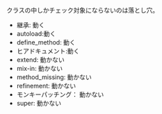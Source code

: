 クラスの中しかチェック対象にならないのは落とし穴。

* 継承: 動く
* autoload:動く
* define_method: 動く
* ヒアドキュメント:動く
* extend: 動かない
* mix-in: 動かない
* method_missing: 動かない
* refinement: 動かない
* モンキーパッチング： 動かない
* super: 動かない
